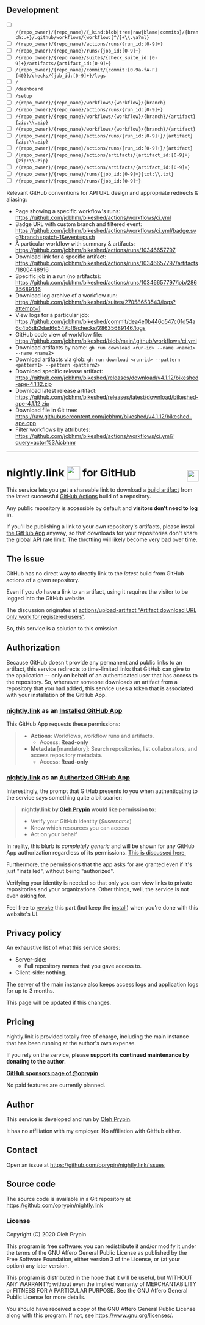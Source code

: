 ## Development

- [ ] `/{repo_owner}/{repo_name}/{_kind:blob|tree|raw|blame|commits}/{branch:.+}/.github/workflows/{workflow:[^/]+\\.ya?ml}`
- [ ] `/{repo_owner}/{repo_name}/actions/runs/{run_id:[0-9]+}`
- [ ] `/{repo_owner}/{repo_name}/runs/{job_id:[0-9]+}`
- [ ] `/{repo_owner}/{repo_name}/suites/{check_suite_id:[0-9]+}/artifacts/{artifact_id:[0-9]+}`
- [ ] `/{repo_owner}/{repo_name}/commit/{commit:[0-9a-fA-F]{40}}/checks/{job_id:[0-9]+}/logs`
- [ ] `/`
- [ ] `/dashboard`
- [ ] `/setup`
- [ ] `/{repo_owner}/{repo_name}/workflows/{workflow}/{branch}`
- [ ] `/{repo_owner}/{repo_name}/actions/runs/{run_id:[0-9]+}`
- [ ] `/{repo_owner}/{repo_name}/workflows/{workflow}/{branch}/{artifact}{zip:\\.zip}`
- [ ] `/{repo_owner}/{repo_name}/workflows/{workflow}/{branch}/{artifact}`
- [ ] `/{repo_owner}/{repo_name}/actions/runs/{run_id:[0-9]+}/{artifact}{zip:\\.zip}`
- [ ] `/{repo_owner}/{repo_name}/actions/runs/{run_id:[0-9]+}/{artifact}`
- [ ] `/{repo_owner}/{repo_name}/actions/artifacts/{artifact_id:[0-9]+}{zip:\\.zip}`
- [ ] `/{repo_owner}/{repo_name}/actions/artifacts/{artifact_id:[0-9]+}`
- [ ] `/{repo_owner}/{repo_name}/runs/{job_id:[0-9]+}{txt:\\.txt}`
- [ ] `/{repo_owner}/{repo_name}/runs/{job_id:[0-9]+}`

Relevant GitHub conventions for API URL design and appropriate redirects & aliasing:

- Page showing a specific workflow's runs: https://github.com/jcbhmr/bikeshed/actions/workflows/ci.yml
- Badge URL with custom branch and filtered event: https://github.com/jcbhmr/bikeshed/actions/workflows/ci.yml/badge.svg?branch=patch-1&event=push
- A particular workflow with summary & artifacts: https://github.com/jcbhmr/bikeshed/actions/runs/10346657797
- Download link for a specific artifact: https://github.com/jcbhmr/bikeshed/actions/runs/10346657797/artifacts/1800448916
- Specific job in a run (no artifacts): https://github.com/jcbhmr/bikeshed/actions/runs/10346657797/job/28635689146
- Download log archive of a workflow run: https://github.com/jcbhmr/bikeshed/suites/27058653543/logs?attempt=1
- View logs for a particular job: https://github.com/jcbhmr/bikeshed/commit/dea4e0b446d547c01d54a6c4b5db2dad6d547bf6/checks/28635689146/logs
- GitHub code view of workflow file: https://github.com/jcbhmr/bikeshed/blob/main/.github/workflows/ci.yml
- Download artifacts by name: `gh run download <run-id> --name <name1> --name <name2>`
- Download artifacts via glob: `gh run download <run-id> --pattern <pattern1> --pattern <pattern2>`
- Download specific release artifact: https://github.com/jcbhmr/bikeshed/releases/download/v4.1.12/bikeshed-ape-4.1.12.zip
- Download latest release artifact: https://github.com/jcbhmr/bikeshed/releases/latest/download/bikeshed-ape-4.1.12.zip
- Download file in Git tree: https://raw.githubusercontent.com/jcbhmr/bikeshed/v4.1.12/bikeshed-ape.cpp
- Filter workflows by attributes: https://github.com/jcbhmr/bikeshed/actions/workflows/ci.yml?query=actor%3Ajcbhmr

---

<h1>nightly.link <img src="logo.svg" alt="" height="24" style="height: 34px; vertical-align: sub"> for GitHub
<a href="https://github.com/oprypin/nightly.link"><img src="https://img.shields.io/github/stars/oprypin/nightly.link?style=social" alt="" style="float: right; height: 30px; margin-top: 10px"></a>
</h1>

This service lets you get a shareable link to download a [build artifact][] from the latest successful [GitHub Actions][] build of a repository.

Any public repository is accessible by default and **visitors don't need to log in**.

If you'll be publishing a link to your own repository's artifacts, please install [the GitHub App][app] anyway, so that downloads for your repositories don't share the global API rate limit. The throttling will likely become very bad over time.

[GitHub Actions]: https://docs.github.com/en/actions/guides/about-continuous-integration#about-continuous-integration-using-github-actions
[build artifact]: https://docs.github.com/en/actions/guides/storing-workflow-data-as-artifacts#uploading-build-and-test-artifacts
[app]: https://github.com/apps/nightly-link

<include controls>

## The issue

GitHub has no direct way to directly link to the _latest_ build from GitHub actions of a given repository.

Even if you _do_ have a link to an artifact, using it requires the visitor to be logged into the GitHub website.

The discussion originates at [actions/upload-artifact "Artifact download URL only work for registered users"](https://github.com/actions/upload-artifact/issues/51).

So, this service is a solution to this omission.

## Authorization

Because GitHub doesn't provide any permanent and public links to an artifact, this service redirects to time-limited links that GitHub can give to the application -- only on behalf of an authenticated user that has access to the repository. So, whenever someone downloads an artifact from a repository that you had added, this service uses a token that is associated with your installation of the GitHub App.

### [nightly.link][app] as an [Installed GitHub App][installations]

This GitHub App requests these permissions:

> - **Actions**: Workflows, workflow runs and artifacts.
>   - Access: **Read-only**
> - **Metadata** [mandatory]: Search repositories, list collaborators, and access repository metadata.
>   - Access: **Read-only**

[installations]: https://github.com/settings/installations

### [nightly.link][app] as an [Authorized GitHub App][authorizations]

Interestingly, the prompt that GitHub presents to you when authenticating to the service says something quite a bit scarier:

> **nightly.link by [Oleh Prypin](https://github.com/oprypin) would like permission to:**
>
> - Verify your GitHub identity (_$username_)
> - Know which resources you can access
> - Act on your behalf

In reality, this blurb is _completely generic_ and will be shown for any GitHub App authorization regardless of its permissions. [This is discussed here.](https://github.community/t/why-does-this-forum-need-permission-to-act-on-my-behalf/120453)

Furthermore, the permissions that the app asks for are granted even if it's just "installed", without being "authorized".

Verifying your identity is needed so that only you can view links to private repositories and your organizations. Other things, well, the service is not even asking for.

Feel free to [revoke][authorizations] this part (but keep the [install][installations]) when you're done with this website's UI.

[authorizations]: https://github.com/settings/apps/authorizations

## Privacy policy

An exhaustive list of what this service stores:

- Server-side:
  - Full repository names that you gave access to.
- Client-side: nothing.

The server of the main instance also keeps access logs and application logs for up to 3 months.

This page will be updated if this changes.

## Pricing

nightly.link is provided totally free of charge, including the main instance that has been running at the author's own expense.

If you rely on the service, **please support its continued maintenance by donating to the author**.

**[GitHub sponsors page of @oprypin](https://github.com/sponsors/oprypin)**

No paid features are currently planned.

## Author

This service is developed and run by [Oleh Prypin](http://pryp.in/).

It has no affiliation with my employer. No affiliation with GitHub either.

## Contact

Open an issue at <https://github.com/oprypin/nightly.link/issues>

## Source code

The source code is available in a Git repository at <https://github.com/oprypin/nightly.link>

### License

Copyright (C) 2020 Oleh Prypin

This program is free software: you can redistribute it and/or modify it under the terms of the GNU Affero General Public License as published by the Free Software Foundation, either version 3 of the License, or (at your option) any later version.

This program is distributed in the hope that it will be useful, but WITHOUT ANY WARRANTY; without even the implied warranty of MERCHANTABILITY or FITNESS FOR A PARTICULAR PURPOSE. See the GNU Affero General Public License for more details.

You should have received a copy of the GNU Affero General Public License along with this program. If not, see <https://www.gnu.org/licenses/>.
